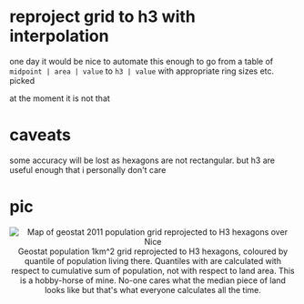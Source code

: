# reproject grid to h3 with interpolation

one day it would be nice to automate this enough to go from a table of `midpoint | area | value` to `h3 | value` with appropriate ring sizes etc. picked

at the moment it is not that

# caveats

some accuracy will be lost as hexagons are not rectangular. but h3 are useful enough that i personally don't care

# pic


<p align="center">
<img src="assets/nice_map.png" alt="Map of geostat 2011 population grid reprojected to H3 hexagons over Nice">
Geostat population 1km^2 grid reprojected to H3 hexagons, coloured by quantile of population living there. Quantiles with are calculated with respect to cumulative sum of population, not with respect to land area. This is a hobby-horse of mine. No-one cares what the median piece of land looks like but that's what everyone calculates all the time.
</p>
